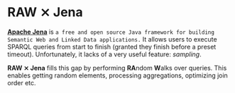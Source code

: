 # RAW ⨯ Jena

[**Apache Jena**](https://jena.apache.org/) is `a free and open source
Java framework for building Semantic Web and Linked Data
applications.` It allows users to execute SPARQL queries from start to
finish (granted they finish before a preset timeout). Unfortunately,
it lacks of a very useful feature: *sampling*. 

**RAW ⨯ Jena** fills this gap by performing **RA**ndom **W**alks over
queries. This enables getting random elements, processing
aggregations, optimizing join order etc.
